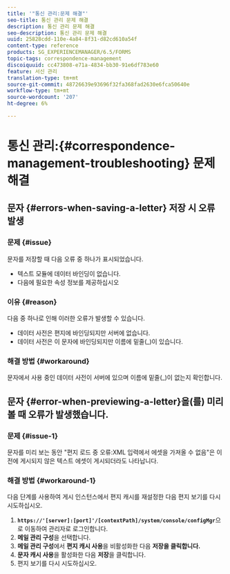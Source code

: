```yaml
---
title: '"통신 관리:문제 해결"'
seo-title: 통신 관리 문제 해결
description: 통신 관리 문제 해결
seo-description: 통신 관리 문제 해결
uuid: 25828cdd-110e-4a84-8f31-d82cd610a54f
content-type: reference
products: SG_EXPERIENCEMANAGER/6.5/FORMS
topic-tags: correspondence-management
discoiquuid: cc473808-e71a-4834-bb30-91e6df783e60
feature: 서신 관리
translation-type: tm+mt
source-git-commit: 48726639e93696f32fa368fad2630e6fca50640e
workflow-type: tm+mt
source-wordcount: '207'
ht-degree: 6%

---
```



# 통신 관리:{#correspondence-management-troubleshooting} 문제 해결

## 문자 {#errors-when-saving-a-letter} 저장 시 오류 발생

### 문제 {#issue}

문자를 저장할 때 다음 오류 중 하나가 표시되었습니다.

* 텍스트 모듈에 데이터 바인딩이 없습니다.
* 다음에 필요한 속성 정보를 제공하십시오

### 이유 {#reason}

다음 중 하나로 인해 이러한 오류가 발생할 수 있습니다.

* 데이터 사전은 편지에 바인딩되지만 서버에 없습니다.
* 데이터 사전은 이 문자에 바인딩되지만 이름에 밑줄(_)이 있습니다.

### 해결 방법 {#workaround}

문자에서 사용 중인 데이터 사전이 서버에 있으며 이름에 밑줄(_)이 없는지 확인합니다.

## 문자 {#error-when-previewing-a-letter}을(를) 미리 볼 때 오류가 발생했습니다.

### 문제 {#issue-1}

문자를 미리 보는 동안 &quot;편지 로드 중 오류:XML 입력에서 에셋을 가져올 수 없음&quot;은 이전에 게시되지 않은 텍스트 에셋이 게시되더라도 나타납니다.

### 해결 방법 {#workaround-1}

다음 단계를 사용하여 게시 인스턴스에서 편지 캐시를 재설정한 다음 편지 보기를 다시 시도하십시오.

1. **`https://'[server]:[port]'/[contextPath]/system/console/configMgr`**&#x200B;으로 이동하여 관리자로 로그인합니다.
1. **메일 관리 구성**&#x200B;을 선택합니다.
1. **메일 관리 구성**&#x200B;에서 **편지 캐시 사용**&#x200B;을 비활성화한 다음 **저장을 클릭합니다.**
1. **문자 캐시 사용**&#x200B;을 활성화한 다음 **저장**&#x200B;을 클릭합니다.
1. 편지 보기를 다시 시도하십시오.

